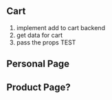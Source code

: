 ## Cart

1. implement add to cart backend
2. get data for cart
3. pass the props TEST

## Personal Page

## Product Page?
